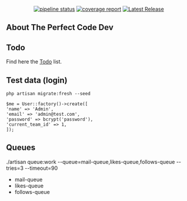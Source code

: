 <p align="center">
<a href="https://gitlab.com/jnkconsultbv/the-perfect-code-dev/-/commits/main"><img alt="pipeline status" src="https://gitlab.com/jnkconsultbv/the-perfect-code-dev/badges/main/pipeline.svg" /></a>
<a href="https://gitlab.com/jnkconsultbv/the-perfect-code-dev/-/commits/main"><img alt="coverage report" src="https://gitlab.com/jnkconsultbv/the-perfect-code-dev/badges/main/coverage.svg" /></a>
<a href="https://gitlab.com/jnkconsultbv/the-perfect-code-dev/-/releases"><img alt="Latest Release" src="https://gitlab.com/jnkconsultbv/the-perfect-code-dev/-/badges/release.svg" /></a>
</p>

## About The Perfect Code Dev

## Todo
Find here the [Todo](docs/todo.md) list.


## Test data (login)

```
php artisan migrate:fresh --seed
```

```
$me = User::factory()->create([
'name' => 'Admin',
'email' => 'admin@test.com',
'password' => bcrypt('password'),
'current_team_id' => 1,
]);
```


## Queues

./artisan queue:work --queue=mail-queue,likes-queue,follows-queue --tries=3 --timeout=90

- mail-queue
- likes-queue
- follows-queue


